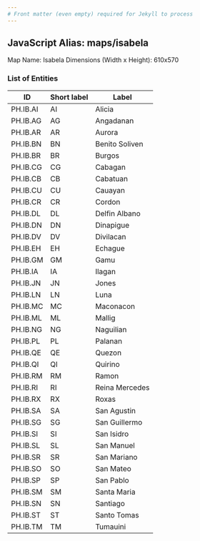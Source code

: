 ```yaml
---
# Front matter (even empty) required for Jekyll to process
---
```


## JavaScript Alias: maps/isabela

Map Name: Isabela
Dimensions (Width x Height): 610x570





### List of Entities

ID | Short label | Label
---|---|---|
PH.IB.AI | AI | Alicia
PH.IB.AG | AG | Angadanan
PH.IB.AR | AR | Aurora
PH.IB.BN | BN | Benito Soliven
PH.IB.BR | BR | Burgos
PH.IB.CG | CG | Cabagan
PH.IB.CB | CB | Cabatuan
PH.IB.CU | CU | Cauayan
PH.IB.CR | CR | Cordon
PH.IB.DL | DL | Delfin Albano
PH.IB.DN | DN | Dinapigue
PH.IB.DV | DV | Divilacan
PH.IB.EH | EH | Echague
PH.IB.GM | GM | Gamu
PH.IB.IA | IA | Ilagan
PH.IB.JN | JN | Jones
PH.IB.LN | LN | Luna
PH.IB.MC | MC | Maconacon
PH.IB.ML | ML | Mallig
PH.IB.NG | NG | Naguilian
PH.IB.PL | PL | Palanan
PH.IB.QE | QE | Quezon
PH.IB.QI | QI | Quirino
PH.IB.RM | RM | Ramon
PH.IB.RI | RI | Reina Mercedes
PH.IB.RX | RX | Roxas
PH.IB.SA | SA | San Agustin
PH.IB.SG | SG | San Guillermo
PH.IB.SI | SI | San Isidro
PH.IB.SL | SL | San Manuel
PH.IB.SR | SR | San Mariano
PH.IB.SO | SO | San Mateo
PH.IB.SP | SP | San Pablo
PH.IB.SM | SM | Santa Maria
PH.IB.SN | SN | Santiago
PH.IB.ST | ST | Santo Tomas
PH.IB.TM | TM | Tumauini